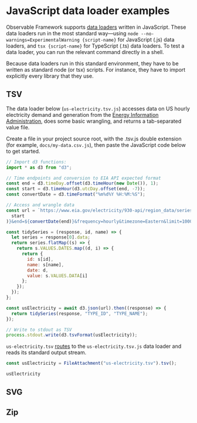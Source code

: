 # JavaScript data loader examples

Observable Framework supports [data loaders](../loaders) written in JavaScript. These data loaders run in the most standard way—using `node --no-warnings=ExperimentalWarning {script-name}` for JavaScript (.js) data loaders, and `tsx {script-name}` for TypeScript (.ts) data loaders. To test a data loader, you can run the relevant command directly in a shell.

Because data loaders run in this standard environment, they have to be written as standard node (or tsx) scripts. For instance, they have to import explicitly every library that they use.

## TSV

The data loader below (`us-electricity.tsv.js`) accesses data on US hourly electricity demand and generation from the [Energy Information Administration](https://www.eia.gov/opendata/), does some basic wrangling, and returns a tab-separated value file.

Create a file in your project source root, with the .tsv.js double extension (for example, `docs/my-data.csv.js`), then paste the JavaScript code below to get started.

```js echo=true run=false
// Import d3 functions:
import * as d3 from "d3";

// Time endpoints and conversion to EIA API expected format
const end = d3.timeDay.offset(d3.timeHour(new Date()), 1);
const start = d3.timeHour(d3.utcDay.offset(end, -7));
const convertDate = d3.timeFormat("%m%d%Y %H:%M:%S");

// Access and wrangle data
const url = `https://www.eia.gov/electricity/930-api/region_data/series_data?type[0]=D&type[1]=DF&type[2]=NG&type[3]=TI&start=${convertDate(
  start
)}&end=${convertDate(end)}&frequency=hourly&timezone=Eastern&limit=10000&respondent[0]=US48`;

const tidySeries = (response, id, name) => {
  let series = response[0].data;
  return series.flatMap((s) => {
    return s.VALUES.DATES.map((d, i) => {
      return {
        id: s[id],
        name: s[name],
        date: d,
        value: s.VALUES.DATA[i]
      };
    });
  });
};

const usElectricity = await d3.json(url).then((response) => {
  return tidySeries(response, "TYPE_ID", "TYPE_NAME");
});

// Write to stdout as TSV
process.stdout.write(d3.tsvFormat(usElectricity));
```

`us-electricity.tsv` [routes](../loaders#routing) to the `us-electricity.tsv.js` data loader and reads its standard output stream.

```js echo
const usElectricity = FileAttachment("us-electricity.tsv").tsv();
```

```js echo
usElectricity
```

## SVG

## Zip
